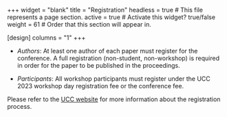 +++
widget = "blank" 
title = "Registration"
headless = true  # This file represents a page section.
active = true  # Activate this widget? true/false
weight = 61  # Order that this section will appear in.

[design]
columns = "1"
+++


- *Authors*: At least one author of each paper must register for the conference. A full registration (non-student, non-workshop) is required in order for the paper to be published in the proceedings.

- *Participants*: All workshop participants must register under the UCC 2023 workshop day registration fee or the conference fee.


Please refer to the [UCC website](https://ucc-conference.org/) for more information about the registration
process.


